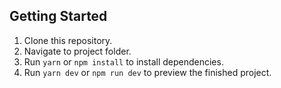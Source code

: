 ## Getting Started

1. Clone this repository.
2. Navigate to project folder.
3. Run `yarn` or `npm install` to install dependencies.
4. Run `yarn dev` or `npm run dev` to preview the finished project.
